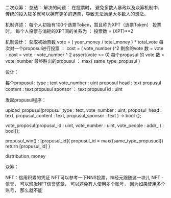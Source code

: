 二次众筹：
总结：
解决的问题：
  在投票时， 避免多数人暴政以及众筹机制中，传统的投入钱多就可以拥有更多的选票，导致无法满足大多数人的想法。
  
机制详述：
每个人初始有100个选票Token，暂且称为XPT（选票Token）
投票时， 每个人投票与消耗的XPT间的关系为 ： 
  投票数 = (XPT)**2

机制设计：
获取初始票数 vote = ( your_money / total_money ) * total_vote
每次对一个proposul进行投票 ： cost = ( vote_number )^2
剩余的vote 数 = vote - cost = vote - vote_number ^ 2
assert(vote >= 0)
每个propusul 的 vote 数 = vote_number
最终胜出的propusul ： max( same_type_propusul )  

设计：

每个propusul : 
type : text
vote_number : uint
proposul head : text
propusul content : text
propusul sponsor ： text
propusul id : uint

发起propusul程序：

upload_propusul(propusul_type : text, vote_number : uint, proposul_head : text, propusul_content : text, propusul_sponsor : text ) -> bool {};

vote_proposul(propusul_id : uint, vote_number : uint, vote_people : addr_ ) : bool{};

propusul_win() : [propusul_id]{
propusul_id = max({same_type_propusuol})
return [propusul_id]
}

distribution_money


众筹：



NFT：信用积累的凭证
NFT可以参考一下NNS投票，神经元跟随这一块儿
NFT - 信誉， 可以颁发NFT信誉奖章， 可以避免有人使用多个账号， 因为如果使用多个账号， 那么就不能
